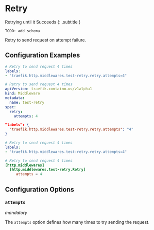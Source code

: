 # Retry

Retrying until it Succeeds
{: .subtitle }

`TODO: add schema`

Retry to send request on attempt failure.

## Configuration Examples

```yaml tab="Docker"
# Retry to send request 4 times
labels:
- "traefik.http.middlewares.test-retry.retry.attempts=4"
```

```yaml tab="Kubernetes"
# Retry to send request 4 times
apiVersion: traefik.containo.us/v1alpha1
kind: Middleware
metadata:
  name: test-retry
spec:
  retry:
    attempts: 4
```

```json tab="Marathon"
"labels": {
  "traefik.http.middlewares.test-retry.retry.attempts": "4"
}
```

```yaml tab="Rancher"
# Retry to send request 4 times
labels:
- "traefik.http.middlewares.test-retry.retry.attempts=4"
```

```toml tab="File"
# Retry to send request 4 times
[http.middlewares]
  [http.middlewares.test-retry.Retry]
     attempts = 4
```

## Configuration Options

### `attempts` 

_mandatory_

The `attempts` option defines how many times to try sending the request.